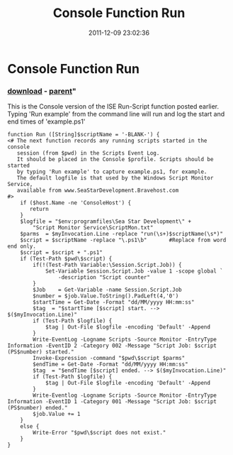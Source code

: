 ﻿---
pid:            3087
parent:         3086
children:       
poster:         Archdeacon
title:          Console Function Run
date:           2011-12-09 23:02:36
format:         posh
---

# Console Function Run

### [download](3087.ps1) - [parent](3086.md)"

This is the Console version of the ISE Run-Script function posted earlier. Typing 'Run example' from the command line will run and log the start and end times of 'example.ps1'

```posh
function Run ([String]$scriptName = '-BLANK-') {
<# The next function records any running scripts started in the console
   session (from $pwd) in the Scripts Event Log.
   It should be placed in the Console $profile. Scripts should be started
   by typing 'Run example' to capture example.ps1, for example. 
   The default logfile is that used by the Windows Script Monitor Service, 
   available from www.SeaStarDevelopment.Bravehost.com
#>   
    if ($host.Name -ne 'ConsoleHost') {
       return
    }
    $logfile = "$env:programfiles\Sea Star Development\" + 
        "Script Monitor Service\ScriptMon.txt"
    $parms  = $myInvocation.Line -replace "run(\s+)$scriptName(\s*)"
    $script = $scriptName -replace "\.ps1\b"       #Replace from word end only.          
    $script = $script + ".ps1"
    if (Test-Path $pwd\$script) {
        if(!(Test-Path Variable:\Session.Script.Job)) {
            Set-Variable Session.Script.Job -value 1 -scope global `
                -description "Script counter"
        }
        $Job    = Get-Variable -name Session.Script.Job
        $number = $job.Value.ToString().PadLeft(4,'0')
        $startTime = Get-Date -Format "dd/MM/yyyy HH:mm:ss"
        $tag  = "$startTime [$script] start. --> $($myInvocation.Line)"
        if (Test-Path $logfile) {
            $tag | Out-File $logfile -encoding 'Default' -Append
        }
        Write-EventLog -Logname Scripts -Source Monitor -EntryType Information -EventID 2 -Category 002 -Message "Script Job: $script (PS$number) started."
        Invoke-Expression -command "$pwd\$script $parms"
        $endTime = Get-Date -Format "dd/MM/yyyy HH:mm:ss"
        $tag  = "$endTime [$script] ended. --> $($myInvocation.Line)"
        if (Test-Path $logfile) {
            $tag | Out-File $logfile -encoding 'Default' -Append
        }
        Write-Eventlog -Logname Scripts -Source Monitor -EntryType Information -EventID 1 -Category 001 -Message "Script Job: $script (PS$number) ended."
        $job.Value += 1 
    }
    else {
        Write-Error "$pwd\$script does not exist."
    }
}
```
